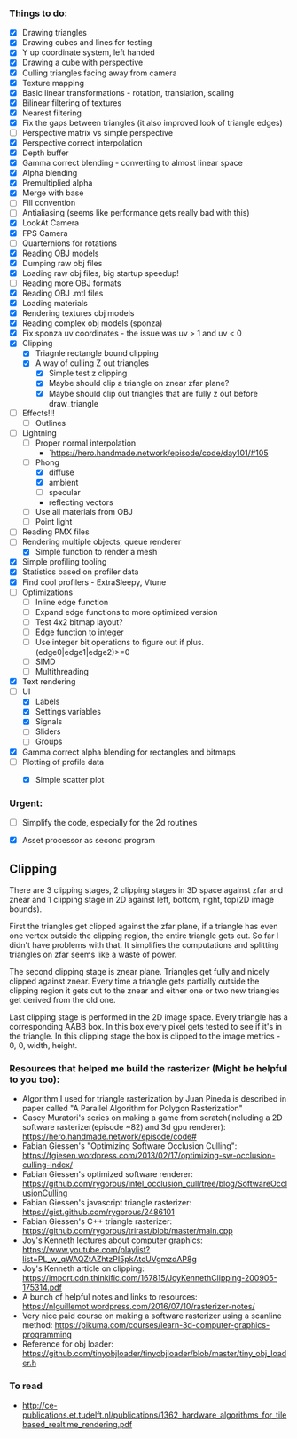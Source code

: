 

### Things to do:

- [x] Drawing triangles
- [x] Drawing cubes and lines for testing
- [x] Y up coordinate system, left handed
- [x] Drawing a cube with perspective
- [x] Culling triangles facing away from camera
- [x] Texture mapping
- [x] Basic linear transformations - rotation, translation, scaling
- [x] Bilinear filtering of textures
- [x] Nearest filtering
- [x] Fix the gaps between triangles (it also improved look of triangle edges)
- [ ] Perspective matrix vs simple perspective
- [x] Perspective correct interpolation
- [x] Depth buffer
- [x] Gamma correct blending - converting to almost linear space
- [x] Alpha blending
- [x] Premultiplied alpha
- [x] Merge with base
- [ ] Fill convention
- [ ] Antialiasing (seems like performance gets really bad with this)
- [x] LookAt Camera
- [x] FPS Camera
- [ ] Quarternions for rotations
- [x] Reading OBJ models
- [x] Dumping raw obj files
- [x] Loading raw obj files, big startup speedup!
- [ ] Reading more OBJ formats
- [x] Reading OBJ .mtl files
- [x] Loading materials
- [x] Rendering textures obj models
- [x] Reading complex obj models (sponza)
- [x] Fix sponza uv coordinates - the issue was uv > 1 and uv < 0
- [x] Clipping
  - [x] Triagnle rectangle bound clipping
  - [x] A way of culling Z out triangles
    - [x] Simple test z clipping
    - [x] Maybe should clip a triangle on znear zfar plane?
    - [x] Maybe should clip out triangles that are fully z out before draw_triangle
- [ ] Effects!!!
  - [ ] Outlines
- [ ] Lightning
  - [ ] Proper normal interpolation
    * `https://hero.handmade.network/episode/code/day101/#105
  - [ ] Phong
    - [x] diffuse
    - [x] ambient
    - [ ] specular
     * reflecting vectors
  - [ ] Use all materials from OBJ
  - [ ] Point light
- [ ] Reading PMX files
- [ ] Rendering multiple objects, queue renderer
  - [x] Simple function to render a mesh
- [x] Simple profiling tooling
- [x] Statistics based on profiler data
- [x] Find cool profilers - ExtraSleepy, Vtune
- [ ] Optimizations
  - [ ] Inline edge function
  - [ ] Expand edge functions to more optimized version
  - [ ] Test 4x2 bitmap layout?
  - [ ] Edge function to integer
  - [ ] Use integer bit operations to figure out if plus. (edge0|edge1|edge2)>=0
  - [ ] SIMD
  - [ ] Multithreading

- [x] Text rendering
- [ ] UI
  - [x] Labels
  - [x] Settings variables
  - [x] Signals
  - [ ] Sliders
  - [ ] Groups
- [x] Gamma correct alpha blending for rectangles and bitmaps
- [ ] Plotting of profile data
   - [x] Simple scatter plot


### Urgent:

- [ ] Simplify the code, especially for the 2d routines
- [x] Asset processor as second program


## Clipping

There are 3 clipping stages, 2 clipping stages in 3D space against zfar and znear and 1 clipping
stage in 2D against left, bottom, right, top(2D image bounds).

First the triangles get clipped against the zfar plane,
if a triangle has even one vertex outside the clipping region, the entire triangle gets cut.
So far I didn't have problems with that. It simplifies the computations and splitting triangles
on zfar seems like a waste of power.

The second clipping stage is znear plane. Triangles get fully and nicely clipped against znear.
Every time a triangle gets partially outside the clipping region it gets cut to the znear and
either one or two new triangles get derived from the old one.

Last clipping stage is performed in the 2D image space. Every triangle has a corresponding AABB
box. In this box every pixel gets tested to see if it's in the triangle. In this clipping stage
the box is clipped to the image metrics - 0, 0, width, height.



### Resources that helped me build the rasterizer (Might be helpful to you too):

* Algorithm I used for triangle rasterization by Juan Pineda is described in paper called "A Parallel Algorithm for Polygon Rasterization"
* Casey Muratori's series on making a game from scratch(including a 2D software rasterizer(episode ~82) and 3d gpu renderer): https://hero.handmade.network/episode/code#
* Fabian Giessen's "Optimizing Software Occlusion Culling": https://fgiesen.wordpress.com/2013/02/17/optimizing-sw-occlusion-culling-index/
* Fabian Giessen's optimized software renderer: https://github.com/rygorous/intel_occlusion_cull/tree/blog/SoftwareOcclusionCulling
* Fabian Giessen's javascript triangle rasterizer: https://gist.github.com/rygorous/2486101
* Fabian Giessen's C++ triangle rasterizer: https://github.com/rygorous/trirast/blob/master/main.cpp
* Joy's Kenneth lectures about computer graphics: https://www.youtube.com/playlist?list=PL_w_qWAQZtAZhtzPI5pkAtcUVgmzdAP8g
* Joy's Kenneth article on clipping: https://import.cdn.thinkific.com/167815/JoyKennethClipping-200905-175314.pdf
* A bunch of helpful notes and links to resources: https://nlguillemot.wordpress.com/2016/07/10/rasterizer-notes/
* Very nice paid course on making a software rasterizer using a scanline method: https://pikuma.com/courses/learn-3d-computer-graphics-programming
* Reference for obj loader: https://github.com/tinyobjloader/tinyobjloader/blob/master/tiny_obj_loader.h

### To read

* http://ce-publications.et.tudelft.nl/publications/1362_hardware_algorithms_for_tilebased_realtime_rendering.pdf
